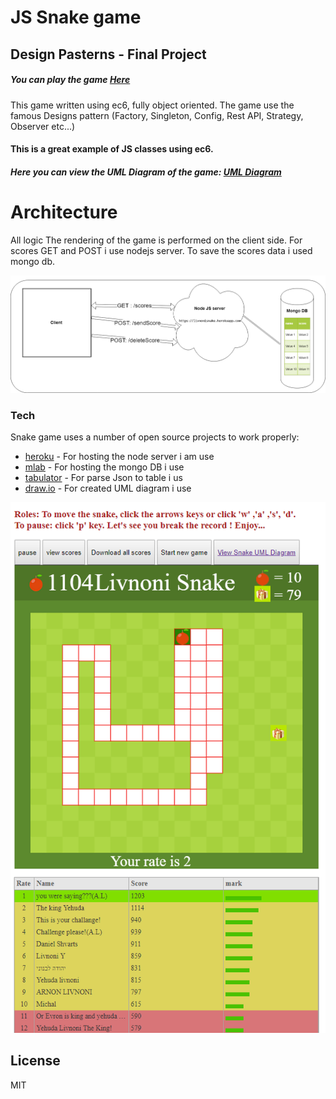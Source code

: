 # JS Snake game
## Design Pasterns - Final Project

##### You can play the game  [Here](http://htmlpreview.github.io/?https://github.com/livnoni/snakeGame/blob/master/index.html)


This game written using ec6, fully object oriented.
The game use the famous Designs pattern (Factory, Singleton, Config, Rest API, Strategy, Observer etc...)

#### This is a great example of JS classes using ec6.

##### Here you can view the UML Diagram of the game:   [UML Diagram](https://www.draw.io/?lightbox=1&highlight=0000ff&edit=_blank&layers=1&nav=1&page=3&title=snakeUmlDiagram.xml#R%3Cmxfile%3E%3Cdiagram%20id%3D%226133507b-19e7-1e82-6fc7-422aa6c4b21f%22%20name%3D%22Food%22%3E7V1dc6M2FP01mdk%2BJMM39uM62ex2Zttmmn4%2ByiDb6mJEQU7i%2FvpKIGGERIwTA25HO5m1uUjC6BzdeySEdOXebl8%2B5yDb%2FIBjmFw5Vvxy5d5dOY7tOTP6wSz7yjILvMqwzlHMEx0Mj%2BgfyI0Wt%2B5QDAspIcE4ISiTjRFOUxgRyQbyHD%2FLyVY4ka%2BagTVUDI8RSFTr7ygmG34XvnWwf4FovRFXti1%2BZgtEYm4oNiDGzw2T%2B%2BnKvc0xJtW37cstTFjliXqp8t13nK1%2FWA5TosnwawHzn5Z%2FsTpxrAQsKS5loipbgtJv1fGGEFaVH1lG536NyGa3vInwlh4k6CnFKaLfihR8g5%2FBFtLvywQv6ccWFATm9EuUgKKgn%2FcYxzd%2FFVX54lc6QQhXlhuvIsv23Fl4PQ%2FqW69vqSB7Ud053qUxZJntK3fxvEEEPmYgYmefKcGobUO2CT9dXeoJ5gS%2BdFaK3bjeZ4i3kOR7moRncDk4nJ12WB0%2BH6C2rRlPs2ngPPM5jQHn17ou%2BgABq6XqHsVhAxQ9qsu5t4xsdxaB%2BcyCq2t%2BQ08g2UGBX5DQ3ItMqrjg7x3j0WIL8jVKSzgtK3uh%2F5f1ZFX2a4Kz6pzXOEdrj1yDBK15vojWHUNWlEm%2FrflneWXUMIAtwyRRj75nZawYcsIsZ5FKpDWD2ldZ5opFGB5JDghc7xvZl8ez01RZ29YwHH5auixKooHiF7SFP%2B3Ih%2B%2F0ZTgydxkREfUcH6uqvCsre8Er9i6BK5YL01SrpPQDK8SYsVjhlHC%2FZzv8%2BB5sUcI4%2BQUmT5CVKjP%2F0EwYhrVnYQe06aKIfy%2Bb%2FQJE39Zlhluc4Jyeoo0asmwkx9%2BgMF7RtlD%2Bq88If8cuyH5rI%2BWq%2FHeeJujZvtQG%2FdBSG%2BFc0wbD8OQmqLQ3xT%2FZjtLimGNTwC6e0TYBZT02cCmx5InsBvi8SbkLPUeiDUrir2CPd%2BzWCkIRE0eLDc7RP7RYIK5BT%2BeCME4gpXhkOTn2OSxomgcBg12bvlLHXXMlSUBWoGX9gys%2FscCE0AjA2cXv9L6DApNykWeX2sxvMI9BCjqalu4a52Cx40ksdnUkDlQSO0IvnJfFriZulL5%2Bg4ob4c2KDKTCm2W4QARhHgIeMKK3fXB6zZRKU2DxQ24GMpoCIxW2lm%2FUNw567Qil669lmjvvYPmZ16LXoRQarnaD4himJVkJIKDiu1XeNr3Rsub9Bf2jWNxaN%2F6VT%2B%2Frlh7bh2P6x5LnlEApvT%2BASl5A2pieYUH6kqjD36i02ov0PWkUDMEi71QWFRHOYUWhH3fbZakiDIcm5pDvTMkhX8OhFvi0MwJ14B9x%2BkeQ31K8EniA%2BhfGhLtrW6GDq9LB1cBcBrCH2k3e5VXaFvyTIBzO%2BiE8GwLgQO8kZDGtcxZrSF6PM2oWSYkbhzIR3WaTBqWwD98otx5ZLGKEMcwYjRm2PWmsmfWhRoJB%2FICiDxkgG8OOUdnh9oxTg7DDUcfSvtRDPKZ%2Fb%2Fr3r%2FbvXU8eKQ5Ff7%2FJ5UAzSmXbg5BZHabSuLqyn7bE6a4a4LcW5Vfj8s7o8rpo80r%2FXceSYTyerv9u%2Bl7nRVjXu9YhPETfy9F1ro88yDCNfzRqBJox4PEaf69%2BeQyjnFYDNJ2l8emh60aPRw%2B1r3SHYZESo4mNJu6piX23rYn9foyeO0Mwem4k8WW4vdnlSmLBWCOJB0R4Skns6mZMGUl8KY1%2FUknsqt2lj1lG684IHSN0XhM6YSgLnXpWc4PG9UQeSegMMbnH7dWzK4VOIWZKMq0jnz%2Bq9o0bfIcbrFzNKRpIy59h3KDuCarRQOdFWKOBtAgPooF6PQdl0y9QZPTPqLTQ6J%2FxGr6nauMFjaU0mhoBZATQqyM9njxHf1oB5PV%2F%2BGkE0ER%2B0Dv5ueiIflA3O94IoPMiPKUA8jomrhsBNHnDn1YAqQNAv9PwkG9hQpuPEUFGBL0mglznokSQGQW6fF94waNAnhkFGh7hSUWQGQW61IY%2FrQhS50noJ0EY%2FWP0T1P%2F1EvbXIT%2BESvwvE%2F%2FGOUzkAOcX67y8XVTRIzyOS%2FCUyofcW2jfC6u4U%2BqfHxV%2BbC1fe5BRDAv2ugfo3%2B69E84k%2FWP7fX0ceEQ%2BicwUewM7so%2Fj04ZIooFvaIYe32HQObGPpB9Bql%2Fz3KcFSaqjUkTV30XeLyoFqqO4NMLgWms9uip8SNbE5UeLRPM4siCmoT7DKrD%2B3JZwrLeG2SBL4j8wcy0nqujP3mi6iowVtZRbflV%2BkvwLo%2FgicJBN1M4hwkg6Em%2BoK5SeXF8mRnhyJ3Wu9xu20FXP5TnOkCjFOT5ckH1qm%2BiIBrHD6vctDCu7%2FGNsKvuYVDYgwbs19aN5brc8ABz2oMutc9JfBgFak9Mlq3HLPy3Qe1bE0KtzlcYFGqviTWFmtXuu6A%2B1vTH44Pvn6npt999G5UP6vSG%2F6LH75oqOQDsgVgrtnYDb4V9Ph3ss5E9fht2Cm6%2Br065ji0M7KxNw8FcGAZyEvXq72UFV4m0q2WPIyHar7564dsI5bWY6bcLGpJQI8eVVwgVuM7ohJpdEqG8NqFEn%2BJkQs1kxRMEI3oo3SvY3UzCWdnbOzDHlmnldBEpHCgi6SjR8frVKKRojzgF7WjTlxRz70hBA5JCvOw%2FNCkCez6ubO3FlmqMcByR03Ihfrvl92VLOD9S0JBs6TE3%2ByxsacciDU8a8WnuN8MT7f%2FavjdBfOqY5DOO5Gn1gIP2yvV96eUGRwoakl49lkQ7B72coSKURgV3TI0YhRR2O7B4byVFm13tgoYkhW4qZLXM9Mbu3IVG2Q5H2Qipe3Mb3Y411Na8WouU7x%2B%2B73xAWT%2FP0Q3Py4%2F%2BeD29axaR0woumklEYvMv6RHL6Rsu9VlMWidOOoBmjxYlUMQGSezEdVG6BLakkOOzzZXauyfVT5lpXREKRNrAvSr5NYq0XVSSoKxgmBUbkDFjjHfLBH6q7cNvnRWG8nR44UmPAWlb7iBI6oTDIEgetp%2F6v0ApRpaE7x0VStf3oU3dAgiBCz3f1u551mtDgepZ6M8gjXF68s4C5RZ3CxzvzRYDAzxRPbZ5kuxK7LlmITlhkx6o%2Bifzjx4e9lys1MNh50r3078%3D%3C%2Fdiagram%3E%3Cdiagram%20id%3D%2250ca1547-e1eb-6335-717b-36a0f9b8290b%22%20name%3D%22Game%22%3E7Zxbc5s4FMc%2FjWeyD8lw9eWxTpvuzrTbznov7VNHBtmoAeQFOXb66VdXc5Hw4tRAZ5e8xByEDPr%2FODo6kjVx75Pj2wzsovc4hPHEscLjxH09cRzbc%2Bb0H7M8C8t86gnDNkOhLFQYVugblEZLWvcohHmlIME4JmhXNQY4TWFAKjaQZfhQLbbBcfVbd2ALNcMqALFu%2FQuFJJJP4VuF%2FWeItpH6ZtuSZxKgCktDHoEQH0om983Evc8wJuJTcryHMWs81S7iuoeGs6cby2BK2lzgTGdwY7nhJrBsz53Pbm1HVPEE4r18Wnmn5Fk9PoFHWvkyJxl%2BhPc4xhm1pzilp5cbFMc1E4jRNqWHMdywy55gRhBty1fSnKAwZDUv8x0IULr9He%2Bo9dYuLO%2F4ha%2B9wvKbbFxmyjABBKz5zVn0OAZrGH%2FEOSIIs%2FozUXa5wyglXHh%2FOfFfc0tG7nFKnwMg3lwQ5OQAc1ZatgK9V3hsbFv7pBhFHeIEkuyZFpEXzKXGEvKZLak%2FFMgoDKIyLfJdABLS7aniQkf6QUrJD%2F%2FIYfZh%2FZWh7lj8%2BcvKxSh9FMcRIewNecXqcR62iET79V2AE3oQoycqF6Kf8hQ8wrcggfTzOsZr9l20XWBGPwQxyHP6n52%2B%2B5qL%2BptZ8kvtI8ErYZThfRpCdjHT%2BhAhAldUXnb2QP0GtUUkieXpK%2BjhVPVwfU%2FTw7YWBkWmvnOxJPSwpErbl29qePmmMeMxos823QoyhQUpgyaKOE8tqH4NtZUrMr%2FXpVa%2F9BUPqBQUlDMvuUnmAgTrOkrb1qwqtWd49WyD0vPL370Wqs40VcXrVWv%2B%2FICSGPD2LEmwwSlZyUJ2m6YmzH8ugwjF4TvwjPfs0XICgkd1tIxwhr7RakEhM8iI7GadaaXEil0plclgTst8VDLYJ9M7wHwmLxPgOAa7HK1PN5yAbIvSJSaEOhpRSD3pQ4mkieNu%2BJ8GxKmPFPUnKCh7%2BiW9vy2%2FoMZklV1avcX%2FTmdUz22bkWbt%2FgASFDOG%2FoRZCFKg5BAtRbtKcWz6jmtQbFcp9lxXo9ibGSj2vVkXGM8Nzol5FpAw4NJ1zv6RCOV3X3LaR8eQsP6XdjaWwF24oHXWof9pCDHEK9EqmjD5J0zr28QcwYj6MZgaoo5qdLGkqtxbdz6LM5x7emwXx9cJPRq8jA7Tsyrfjh1V7rroLMzoWJwWHnAIUFb840jKkKSoYKcPUlzfh7ZjO2AGXOj59q1%2FDhS8phHVE%2Bv0GCsf1NGIy5C4zPTQqj%2FHokL6Fn1SzkIEWlQ6GnE0kjMgObalD8B6RMdujc76FGIKeIqQcyRoWIJca0iCTKmyU2dVI%2BcdyglMVd%2B11O0jSYOS5A8ZHzvuOZI2GIcPICCY37AA6KFsq7qskaRhSZr3GD%2FrJHlnR1oBzuRI69d9sh69ztCDcmvQ4PnsYCsBKdhC5meKHM7d%2B8LoWDco5R2XxRPQP40sDcuSO2g0bZq5OLG0pex8OA3clxjHEKQjLwMnBHuMnbU8T8PgS%2BCyA%2FtczECOvPw4vMzbRsjzLvyLPoc2AvNjA%2BPaPXZImoM5OzZXZFA1UsVGBmNA0BNcNcXIbGlEqfzIUp8seYMmekwznzX1Y1SfuG81y3yttVGuzoNr0LnHtVEXSzxt2b%2BonN91JW6YoaymVsIMHG7Ggc7AvmAxJChuqxknUwfDF9mUV0JoHYp%2BTQFbQ%2BGRwUEY9AZdTuG2mro6BcVqiuFmB0j008hJn5y0XUzhdrHw0G0IgqucfEH5A0pRHo189M9H20F1N3w0TDvV%2BGBLOlFOA8YRkAEWY7Ud%2BHQS7OizSXwawBSqlKcG2g2Yx%2FXO43rn8nrnWe0HM%2F7C9IMZE%2FvdRPoN02Om9c5sij6fqMl5kGXgeYzQu3Wcwjddst7ZzE4nAXrDbJgBnfLiDgZPtUh1mcfI03A8GQL5Hnk6O%2FsR0M6AyMnVKj7jIo8fgBzDAukeyRlT190rbFrIbJS4i5lRt1XmGoThEqf7%2FIagBLKomL4bFAIWRo757GH9g20P2bV4rfLZFB8WitwoYEY8%2BsPDHbL%2F8NqlmjPaFgyQ%2FGaEo1c4pi17nm7gaJVfhoDciJ94Fn2O%2FMiWWozA9ArMQs8n9giMnnD%2BRa4hfgIZYu2YaziU0oTl3CBPjn1X0s8A0IV5QGF6D46VgtfODrYC4XxqzZ%2FXthLwFxoGtmdMK3eRWvMa8srlHLLZKfTvCXp%2B66vp7xe5APGWXZIZM0vfiQfQk6pc%2BdKOEf9X5TsR25C26lFsPQ1ae83vgifd4Y%2BCf4fghmyTUXC1NuC6gpt3OqoITo6j4NcU3Lb1iM6s%2BBV6cm2ZtR7QccH52iMxGbbZpwFP2Y2qX1N1w4Lo%2FlRvCN9o%2BLtPNNlpJ%2BDaxRTxSMCVCJj1SIB%2Bcy3mFWAavmKbrdIjvONtTC1skDMRQyF6VF5ZUBrv00bJnj8xIWgLy8PPUhd4ROSTKkc%2Ffz4VEzcAQ23v1tooiecgsgD%2By%2BCEDhe38NJhdlkM9QM79cuSyi2Y1JDVfWTkFWO3mVMbuy1qu7uJp5FXFZpqFc3rg8B6ReKJtYo4HKdnfCEvplkKOe1QX9PMhkAVkqZ%2F77E6cZtzZJiLcfzdsTipalmpgQTk2hMCs7S0IklUru2KuW6c%2BqAPhnY5n8iKwI4ZQ7ynbuLNyd79zqVzy68o55qyOKb9LG3L7cD9N%2B9S%2BmItbcekZfMWX%2F8RYadKNBW9q0VHZT9i2iTY66JbVzdzzqmrttrE8Ci9%2B7Lk6PlWAGzBWmVJ39nE1qUOu2nPuLK%2FNiN71l37hlb2r%2BPBvUVVZW0%2F4bYe3PdqFVm1il7swelhsem4KF5s3e6%2B%2BQc%3D%3C%2Fdiagram%3E%3Cdiagram%20id%3D%221e062e01-9405-bd79-a1ab-a6e8eeba07b8%22%20name%3D%22Snake%22%3E7Zpbb6M4FMc%2FTaTuw1TcQjOPk3Taeehqq81en1YGHPDU2JFxmmY%2B%2FR5jm0shCpVaeR6IIoGPj238Pz8fkGERbsqXe4H2xa88w3QReNnLIrxdBIEfBSs4KMtJW1ZxpA25IJlxag1b8gMbo2esB5LhqucoOaeS7PvGlDOGU9mzISH4se%2B247Q%2F6h7leGDYpogOrX%2BTTBZmFkuvtX%2FDJC%2FsyL5nakpknY2hKlDGjx1T%2BHURbgTnUp%2BVLxtMlXhWF93u7kxtc2ECMznS4M8Ki9%2BS70qTwKMogbjUTroZJexJlwsplZRfVMPgLieyOCTXKS%2BhQMkz44zAWcXQE75HJYbzhPIEDiWqJBZwklJUVXDcKp%2Fr75UewF5mEN%2FgnRdmu9Tzo3B188lvpt5MqZInK7fgB5Zh1dZfhOtjQSTe7lGqao8AGNgKWVJTrUd6xkLil7OidMe7x7zEUpzAxTSITHAMndFnXTy2oQ6tS9EJcxQuDWIGr7zpuY2AEklP0RY7MRkP6kAtE65nRA9GoTVKn%2FJaJoNVK151JCVFDPdV2nEmt8ZJlRElOYPzFCSCAIZrJSAB4r%2BYCsmVzmlBaPaATvyg5lxJGNaW1gUX5Ad0i%2BwYUC2kWbxB3PPYqpZg9sAqcAU%2BjzY6fmN6AJiMT8opRfuKJM0Fl0jkhK25lECldrIzvSOUbjjlohYg3NU%2F1WuDUe1tV57uvySpOa%2BXRSuo7Qmgx%2FWkBH%2FCne69%2BtfU2HxQi9y5ENNc6X6HSkIVW39hkSGGbDi0Un5gymNjvAPcfhj06G7KHbz9aDXEO%2FSCN%2BN9meVwwPIigGnGqFS8saRSB1mQ6vq%2FhKv7BeQk75ETJnUuRzB8TBV%2FCeSdOJeNSp01AGrJPv%2F9MNrgDONl1wXFO3l2VVSQjAjLH2qf26i1%2FG7Ui86kLQ797WhNYUGyDLOaUokk0qCrkO%2FVXGvFl2v4Q97ZeNfLxRLmtYGy35bhr9wFkMNgfojUQGBYRUdcyan0jGebIU4n6z6NHuv3rvBEI%2FC8Cj3c0%2FBY6C%2Bs0wtxLyFaFLeB%2FkNxcPvJH8AQDmEIR4Jc55xHXhFJuOpfaN9XwXcR3%2BXE7LD6gPAup%2BQGwkA0uKOoB42rX17XzsnBZXKIvYnJIfoAeuIp9ORYfsMos0uvBmgGxhkwq2giMN4HAHMzEZhbjPczND8PNL7nkprVG9LMPzMqjlEJXKLy%2BQ2o%2FDuj4hiVyCUqdqfzIisPmOWymGFxDEvsFBZ%2FEiyCH69qHWdY3MLi9CnXH%2B4ej8BSgs5XGRE4VU%2B4MzBu99icPuD6k7ZoCUvpIcNzgvkZeHH6lOuP7coOeNnz%2FfzQ4hgTt0%2B4k3Z3M5i%2BOKSSi5kW1y96nNIytpurcSj8FgdtIdYw%2FApBO4CJvG4Etm5P7w7W2TfrzbukMXD676wnxfXC61%2FPbHOasIbDjxuaz2x673fevkUPxfZDlrqu8zlQ%2BPV%2F%3C%2Fdiagram%3E%3Cdiagram%20name%3D%22Observer%22%20id%3D%22ebb93329-aa99-f462-73d2-6b91d3567e94%22%3E7ZlJc%2Bo4EIB%2FDVVvDqG8Au8YyDKHzLzUMOtR2MJWIkuULAK8Xz8tWfKCTYCEkBxIpQqr1dq6P7XUds%2BfZOt7gRbpbzzGtOc58brn3%2FQ8zw28EfwoyaaQjAZBIUgEiY1SJZiSn9gIHSNdkhjnDUXJOZVk0RRGnDEcyYYMCcFXTbU5p81RFyjBLcE0QrQt%2FYfEMjWrCJ1K%2FismSWpHdh1TkyGrbAR5imK%2Bqon8254%2FEZzL4ilbTzBVxrN2Kdrd7agtJyYwkx0N%2Fsqx%2BDF7UjbxHIpm4BetVDSjhD0X5VRKZcpr1dC7S4hMl7N%2BxDMoUPLCOCPwlDP0jO9RhuF5RvkMfjKUSyzgIaIoz%2BH3xwxGfMGi%2F5QXY9iZeuViy0XkcmMNLPiSxVipuj1%2FvEqJxNMFilTtCpACWSozaqqLjmEQidc7zeDWxrvHPMNSbEDFNLCeMzwGo35YCFaVe8OhUUprrvVdi5VBKin7rqyuDFMs0hZrfuh2pG8WhejSmMRa0nBT2SpfkYwihptGmXMmp0ZJlRElCYPnCCwCnfhjZS8CSF%2BbCsmVWaOU0PgBbfhSLTCXKHq2pXHKBfkJ3SI7BlQLaXanN2hoTFVLEDsgFTgHnUfrDLcUPQAtRifilKJFTmblhDMkEsLGXErArlCyK70jlE445UIbwJ%2FrP9VrSY3Wtlur6D8jkXnW3I9hfoluYHsCqrFelODPuNa9o%2F%2FKGrvhtZFrEzHNld3vUEaoQulvLGLEkHVHYSnXM%2BWuMU7Asut7DZjLco1lNxi1WS6FR7DcAjdogdvzYFUDlCm82Cxf6FUOqCIqXyAGz4l6linJrVwFl1pVl3r%2FCF38AqY7pnMd%2BZxb1aw4MdBmT%2BuZqCRb%2BxM8KZt7s4mYBafNkt2zFM%2Flzh0Ls4kISx60zk1QSf4wng12RFAO%2Fc2p3iEpiWPM9A6SSKJiEyocF5woy8E6wjH8QwCcOBAaQ1jXBMpuVYZ%2FpS6AagbrQ0TDimGHr3Be2WUP2X432YZkiDEHgWz13sNx2MHxlmPhuMRdjt0TIfZ4NQNfUFy58U%2Fl5Zsrt%2BVqv%2B1qv8OFOto98pxIwlX%2FotDdcu0ZvBceGIZOEIQGbw1CjEsy37fX67JvOrb8srPFJRZ8EE0D58BYELwfp%2BFbcYK8B0t8Tak%2BSvJvF07OzskoOJAT5%2F2cjHZw0r6QsAhy4mPCzIWcs5PjOmdEx%2B2KMYXHU3ebDGIFnVl2yQnZbgeyemcnJ2dnblneabrIaGZtp0iAnGEjAfK%2Ft%2FxYvklqXDxOcFT4YYhdz%2FXQEPk4CN2rDseavOKSxl%2FS%2BFcoDmwKYpMfd3RYOHKdE9yg2xzvOtw%2BM7Fn%2BuXjkWn9VAo4ry75%2FFlO2O5w%2BCUy%2FNbcvuS7qzzi4njGf19mM%2FWq%2BML412P80PcgH8N4%2B8PC5zMuyRvC%2BA2S%2BJW06IL4JyI%2BPPCq8jGIhy1f4zjB9hYNtkh5whmit5VU3TIXqnZO8fpafSFu3UNroIBdxOZfJe8HoW8F%2F4Hgyuk7zncrecQCyNb3dN3FE5ZyY66PaCm58nY5mweuX%2FRWHzTVpF%2B%2FO8Ia%2BVJERsucXnCZT%2FCxfhOYIklemuMd90mz%2Bmat62pf%2Fv3b%2FwE%3D%3C%2Fdiagram%3E%3Cdiagram%20id%3D%2264411bc8-c96d-d378-fd65-e506ebddd256%22%20name%3D%22Utils%22%3E7Z1bc6M2FIB%2FjWfSh3i4%2BvKYy2bbadrN1O32cUcG2WgjECvk2O6vrwTIGBAx9gbj7CqTGYOQhHXOpyNxjoQH9l24%2BUhBHPxBfIgHluFvBvb9wLJMx5rwD5GyzVImIydLWFLk55mKhBn6D%2BaJRp66Qj5MShkZIZihuJzokSiCHiulAUrJupxtQXD5rjFYwlrCzAO4nvov8lmQt8I1ivRfIVoG8s6mkV8JgcycJyQB8Ml6L8n%2BMLDvKCEsOwo3dxAL4Um5ZOUeGq7uvhiFEVMU%2BCeB9NP8q5CJZWAw53pJM2XFMIqes%2FOAMSHKG1HQelgiFqzmQ4%2BE%2FASjl4hEiB8lEXiGH0EI%2BfEckzn%2FCEHCIOUHHgZJwj9vgfe8pGQV%2BY%2BIX4ogHX5NsrvJ72yNxnBh2P7CM0zHnoyvzZ0cdu1L2FbKPq0MirLmwL5dB4jBWQw8cXXNaeNpAQtxfjm70wukDG4aJbR%2Fv4%2BQhJDRLc%2BSF3AmuapyVt2c3XWheNvJswR7SnfGuVRBDttyV3WhDyGyrI3ydE9DfWvssKasi9KUe5qidlbl%2BxRV64s1adl5GwFe5RIqZJ1bg0J4yRqFGESwLKUFidgszyTOAUbLiB97XERci%2FatECDihuomv8CIkLMXIOw%2Fgi1ZiTYnjN9Wnt0GhKL%2FeLVA3oNfpiy3udaolGMmSvJkg6dSmPA8T1I75i7pkROV5%2FEIxiBO0Hz3hUNAlyi6JYxxNLNMsqUPCOM7gglNBWAv0j9R6w6jNLc0mFn9IfLy47RvFAKVNXHyYdooSp7hXvVG%2Bre7Is14KuS9L5IXF3J%2FACHCgq3PkPogAlIdmaRMKz9X3eMN4OaDZolu0zFreJsjBd7TydF0H0bZqaE8sHgrRyAUuEXzJE5bPcKCsCQGET9eimMWoESmC4O0d0mVfXhEXtmRWhdIraXxWygG%2B9dLzWmRUumnXKOs3EfLqEmA6kzJvovhgjX2XP5tPBQtH9M8906R8leuYafBtBJe3wKnPSVAvg%2BjtCcxwEDWGQWWMUERS7Fwb%2Fk%2Fh%2BfOGLoDl7frjp%2BbxTn%2FF9kppzvi7QMohRbynr6GSSGXA4SrLWId%2Ba3M3o5wme9NCXcVhFdUzwdfqFL9AVtyQO8h1xaGhaL%2FFhzcX5s1GOw6DLZCyaldfCIJYoiI%2BmmWt6L8PvTrWu3024UBG51qwJZQTMSOsDIxH6Ha5776pTGzNjznAlNC2IvhGb8yS5TPUHq2qGeLrz8KjcvPQmbbsdR2umB6coHTxeSk2eKsRSk9W%2BzGaI8vZrZouy40eacCY2BDxzWvzQsEnMwTSF%2FEYHEk45%2FaFdSY94F520lzN5jXJyf9c47TSdHRlN8SgiE4VE5D3gfk47rr9nyQWxfIOEPhIR9VnfB7wLRj6xLxNg2nxwfMqfZsda5gu6UHoQvXlgxnHW%2FAnuF2TgDduRm0M%2BoSjIXd52Bonv5kQ1ZeoEm6JJJGZxx26iSdbJZisErSVQuF%2B1P7098VeNMzOtRr4J3sfHxBcD3zCIXJ24Knp949egnNXt2EJ4cdv%2FhkHWEC%2FAzIm8ifBVwRmsf3zqNc1tMLj6pHwVY4VmhM7mafNYvvnsXRGZ806o%2BtJz9p%2BCgRQr4RC7t%2Fh9tjfHCaxMskcdrrk4pq7VcrEhM%2BJusZ44%2FFom31uRrIVEUjMhwCswoIkgkNa%2Fl3dKFqSZ62X92b09W44mjnE1bRU17L00q5BxZRywBmrlunPuDtdgOU3LROF6qt7wc4SbWljTU%2FvYpd52wqPvvWnCdhKVvsn3L2JHR523Jst6YR5b4cWwZRut6Xoxjv9cacgV5qedrGnJE5rc8XpBUqzReM4%2FluAfPJLqYOly982Ry9eOHPVTjXS9B6mhFnFvGopZZKwruYEVsnx5G6BHyrAf%2BBAFctsjwb4MpFlhXl6wU636lh1QpDlYY7WaDTKiKZbTTbFF4hbQt6IWXSdrDrwkdgtXKKZ6hsNSo9o2KaCleheurfBSutNuVrVi6EFdUS0fOx0irEAb%2BtAL5KJalx6RkXt1dcWjkVfN5%2BuvIYodq69I3LuE9cpAfstMhG4eX%2B6YMZ1XiVa9V95%2B82mjFr%2BY4xa09E%2FUczHKcSznDqzwcjo89whqXfM6bDGadH6%2BxKOKP1PLUbb2%2FDjmNDOHOH6TsceHuM1B4d9gDfrHxEGl2uen7ydvMT6%2FhXe6mgsrtwqjgNs9k9pizN1LtjSvXWJiVTXUx5nQaf7h5Ttmbq3TGl2rh0PqYOj32OZurdMWWqFpSe7dncUT6bV%2BgxLjJpOBxqUM8JqtOrz1G%2Fp%2BIMKm47aeoiDi4Hzde9yl88CgGD6fDFH93hVQxYoP3LPZsG1Vaxs0XF7VZR8RiD7VU6S9K09EzL1OpxILFVsc7W0YiZ3j1TLOSvRCPsuhfnfNtnbJUXJ%2B%2FmVQUJf2lJKaNvKyIvXCepZ1WsybTceFNclLXMeEdhcCkk8QQY18T%2BSwOzqms8zBtx4M1CcZJOLwIQi0SfrHhf%2FrBL7z6IMa78ps3IqHdQpSZNw%2F5%2BVdY2XHagSdNSabL6ZtNiPIh%2FDMVOxtOSYs2pYpy2FIp13sDy1vTaYiGrFNUCw026gZvLAUZ%2BfnifWmEReikFpxoCOFnl0K%2F8dhcDVCx6ehW9moT5lyQr6sGGYg1a2JOyqxCyTKMQA4Zeyl9TJfn8DmlEvFCyMzKHhjWZTlxukfmZW1J5dcaVtSOvolBmrdaJUUZHVivrycRYqyeFYieChiBm8XtmWfbiV%2BHsD%2F8D%3C%2Fdiagram%3E%3Cdiagram%20id%3D%2298a8d23b-abf7-5d8f-ed26-9f6b74d2b58d%22%20name%3D%22REST%20API%22%3E7VrbkqM2EP0aP44LIa6Pc0%2BldrNT8SbZPMpGttnBiIA8Y%2Bfr05IAIxC%2BDd5JUrNbW2ta1%2B4%2BfdRqGOHb1eYxJ9nyM4toMrKtYkki9jrCdyPbtuAfiOYsiZQAKcGK8KXWIyMLOpmRhGrdpmT2vMjZOi1H7%2Fr%2BEUfVDMixGpP8ROPFkquWwJUN%2BH6Eb3PGuPq12tzSRGw0jppbeOhpRdXcOU25YcBvBc2%2FTL%2FTGYdeCZmCDRp7TeL0WT0vOc%2BKEb4WA%2B2HRcyX6%2Bl4xlbwkMQvKUtj%2BFWk5Jk%2BkhWF39OETeG%2FFSk4zUUbzV9oPv5eqJmr%2FWHXpchGNvEJpo6LrnCtc61LwbeVZaU1qRiLRvjmdRlzOsnITLS%2BghdBtuSrpGxWK8GqnG56rYEa6z1StqI830KXakDpm616dMvH14b%2FsFMKlw3f%2BZVTSaEEi3rqne2FeZSO1WPDGwe84yXQ5SbLwdTegktllajISNqWTduCOUu5ZljvrzWrGq6K%2BG8qXW0hJ9vsGqtZdCyU7pe%2BHy9pzp7XJMsUNtRq0EktqG9CgMQgMykAYk3Vfdjct5%2B9yEN7kQeCOCuosPCSZEI4S9g6%2BiEo9AIdhijs4hDU6cIQB%2B4QMOywSsd2JV%2B8kGRNdYiej73AhL1fgKah8eeJmEJSykkos3Wngku47q2CA2DoLUtYDhIAkvD4PE6Slogk8SIVIAAXwh7wjXBwDEfAddmwiqNILGOEx47GrGEQ4nt47GoYwcjAVUHQxYhzOlMdxoNjwEPL9nUYbSGSI2nDA5E0VVb7NK0F9QH7Zc1hFjog8SNPjznbcbv2NFG%2FY58ec4cN6v6oAPvM0gWD1rubj8CSOPB1HGDbEFe2CQeXiCv%2F%2BLiaJ3Rznecil72haVT%2BhFOLFEU8053T9MPIxnP5R4zbxPyb6DO2LFw%2B%2FymMO3bs6vmJ5jEoJnwljQ6GzbffZCfkoEqgRrl%2BLWgPU3rQaEH3ewp0Zet8RvsO8bITJ%2FmC8r5OZpc3POoaHFrJcpoQHr%2Fo%2BzR5uVzhicUyIEtEOa3DHOMWXyj9ylHN1L41kRc64wBjB5JNz8de4OnThtYYQzNynMD3QshT9VWUgTqrSETWNjkPpEEvVx1LTbYx79RnUbKnL5OvaozM%2FvYyVjOzLCAkJjMmk8oDmac%2B1UGiyynoQaaygwB2Jkwsje7ejNy7kyhOpvw39SlnCtFejpuxNIUMrtzJqHFX3UWUmV96yfAK4h7bGsyqzO%2BNQRHqMRHq49l8XtDBYRq%2BH5f6GpeK0D3MpQjrXOo7%2BINLbR03DrLHZ7Kpj%2FaxKXDoOHgfNq3y%2BH81nUY0Afx9EKqZZN6BUAPUug8G7cA4h1RPqRbWBRnhyiynLzF9HZeFw5jJRR%2FeXFUUN8fNWILlQHFnf3WnInoFvoitlZOPKDKSIpN1krt5vBEXj0HqPYevnnaIu6xaCy9d7kE%2FrN5zm8RUssXHVRRZLVj471nhqU7AQdKnAs5P%2FrasSsuobFdPnqzA15Mn7AQfyVMLT7iNk6Mvorg1EWpNdMnsyFRpHCI7erz%2FKrKgKhcqRGpTHOChaf4%2FTWv2E5PjheMQrnDIdZCHAqtViEDh2PdcFGLf97wQoT3l0R58%2Ba0MaYhU5ghomWquPQynUp%2Bme79TzrcTCbI7suYMRCznS7ZgKUk%2BMZY1SEuRVNi6FjpO9dx7LYT80YII0GtsbnhpajuC2Zz3ZDZkuS1GCs6kNlSX%2BPtmuiS3eb3cpsLVtqYsl69OGuyGmlzWMHjdLmjf1TrNYCMZiaI4XWhdHa1Xl0jLyWX2Vs6qYFY71dCktnw1Y0lC5AvVa0lC5VPvLZVPWbTtCHPjvnbvhcQyggoVi2Piz0LHrreiN5ZUqe%2BzVEGcEBAUCfhK9g2D6dxGe3a7FBApaXrXLaFz3h2UyrtNfbKIsW%2BYrWhdwrvTCWF%2BrCnfZIWokvwuIQxTNPcQHe5v7%2B1%2FkiJ9mKBkbkd4ILd3FHBOVNgdTuFhFfFPVCT4r3tOJLEnaYz2g9uoshCaiE3IFcWfeasFlWeW%2BDvqvzsxyAbnibxziS6jy7w%2BbX2WYLq0IkMqUBc9Br219p%2BoUfxiRF8U55AdxyxVwMp50g%2Bis2sftmu6gvx6PxF3kCfCIYVLT6qB1DKpVg%2BGup80qcLXfS2%2F%2FKdN7Qp%2B0IUH9gzwQO075hHwOPQ13TDl9NoLso4BW5jsvnzc66puWfwdPr9EzTeA3Tppl3aGIIkWBpBlqHdaBhAM83UbiHaf16q8ffdBML7%2FBw%3D%3D%3C%2Fdiagram%3E%3Cdiagram%20id%3D%2212b50bd2-5ec2-b933-551a-0ba1113ecac9%22%20name%3D%22Config%22%3E5ZVNc5swEIZ%2FDcd6QMKEa0xj99LpwdPpWcAaFAvkEbKx%2B%2Bu7siQ%2BYjKddnLLidW7uxJ6HyECmjXXnWKn%2BrssQQQkLK8B%2FRoQEsUkxYdRblZJk9gKleKlKxqFPf8NTgydeuYldLNCLaXQ%2FDQXC9m2UOiZxpSS%2FbzsIMV81ROr4EHYF0w8qr94qWu3i3U46t%2BAV7VfOQpdpmG%2B2AldzUrZTyT6EtBMSalt1FwzEMY874vt276THV5MQasXGn52oH7kr8YTEgqWI5d7kW0TvD3aca21sfLZNJJtxXV9zleFbHAg%2BKWVLceoa9kRdqwBjHMhc3w0rNOgMEDnD7xavXZ2Zv9%2BJHmCQ0jLQxFGMU2fvkTDnoe9dPrmfVby3JZgeqOAbvqaa9ifWGGyPZ4s1GrdCJe2K11Aabi%2B68Z0vR3IBrS6YYlrIJ6TO5dRurbjfqRMY1dTTwhT6kTmTlY1zD2ab%2Fyxm%2FTDCY5lno9%2BuT1dmDiDZ5cIbazAVFLpuxNW4V4oBOuQxDYbqdgK1PjbLtSmU5E5EjRXz33vtJJHyKSQChU8G1i5OXAh3khM8KrFYYEw8IzQjUHF8aN6domGl6VZZhH0eBTCD2KdrGesiUc4YT1cOFPWafzPqP%2FOlTxgzQQvjubKgPvtZiJ5MbH7Glerz8OGJgtswgU2yX99huN1e89Nflr05Q8%3D%3C%2Fdiagram%3E%3C%2Fmxfile%3E)

# Architecture

All logic The rendering of the game is performed on the client side.
For scores GET and POST i use nodejs server.
To save the scores data i used mongo db.

![alt text](https://github.com/livnoni/snakeGame/blob/master/architecture.png)



### Tech

Snake game uses a number of open source projects to work properly:

* [heroku](https://dashboard.heroku.com/) - For hosting the node server i am use 
* [mlab](https://mlab.com/) - For hosting the mongo DB i use
* [tabulator](http://tabulator.info/) - For parse Json to table i us
* [draw.io](https://www.draw.io/) - For created UML diagram i use



![alt text](https://github.com/livnoni/snakeGame/blob/master/snakeScreenShot.PNG)


License
----

MIT







